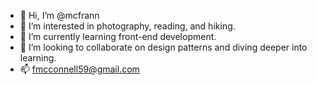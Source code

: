 - 👋 Hi, I’m @mcfrann
- 👀 I’m interested in photography, reading, and hiking.
- 🌱 I’m currently learning front-end development.
- 💞️ I’m looking to collaborate on design patterns and diving deeper into learning.
- 📫 fmcconnell59@gmail.com

<!---
mcfrann/mcfrann is a ✨ special ✨ repository because its `README.md` (this file) appears on your GitHub profile.
You can click the Preview link to take a look at your changes.
--->

